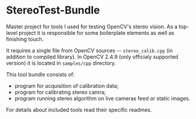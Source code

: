 StereoTest-Bundle
=================

Master project for tools I used for testing OpenCV's stereo vision. As a top-level project it is responsible for some boilerplate elements as well as finishing touch.

It requires a single file from OpenCV sources -- `stereo_calib.cpp` (in addition to compiled library). In OpenCV 2.4.9 (only officialy supported version) it is located in `samples/cpp` directory.

This tool bundle consists of:
 - program for acquisition of calibration data;
 - program for calibrating stereo camra;
 - program running stereo algorithm on live cameras feed or static images.

For details about included tools read their specific readmes.
